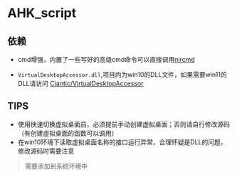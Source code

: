 # AHK_script
## 依赖

- cmd增强，内置了一些写好的高级cmd命令可以直接调用[nircmd](https://www.nirsoft.net/utils/nircmd.html)

- `VirtualDesktopAccessor.dll`,项目内为win10的DLL文件，如果需要win11的DLL请访问 [Ciantic/VirtualDesktopAccessor](https://github.com/Ciantic/VirtualDesktopAccessor)

## TIPS

- 使用快速切换虚拟桌面前，必须提前手动创建虚拟桌面；否则请自行修改源码（有创建虚拟桌面的函数可以调用）
- 在win10环境下读取虚拟桌面名称的接口运行异常，合理怀疑是DLL的问题，修改源码时需要注意

> 需要添加到系统环境中
